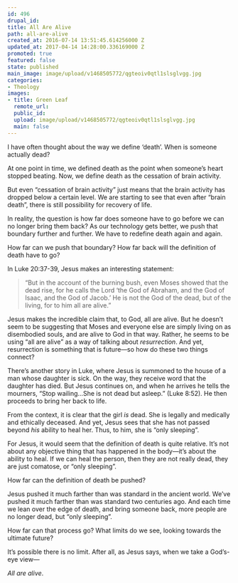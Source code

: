 ```yaml
---
id: 496
drupal_id: 
title: All Are Alive
path: all-are-alive
created_at: 2016-07-14 13:51:45.614256000 Z
updated_at: 2017-04-14 14:28:00.336169000 Z
promoted: true
featured: false
state: published
main_image: image/upload/v1468505772/qgteoiv0qtl1slsglvgg.jpg
categories:
- Theology
images:
- title: Green Leaf
  remote_url: 
  public_id: 
  upload: image/upload/v1468505772/qgteoiv0qtl1slsglvgg.jpg
  main: false
---
```

I have often thought about the way we define ‘death’. When is someone actually dead?  

At one point in time, we defined death as the point when someone’s heart stopped beating. Now, we define death as the cessation of brain activity. 

But even “cessation of brain activity” just means that the brain activity has dropped below a certain level. We are starting to see that even after “brain death”, there is still possibility for recovery of life.

In reality, the question is how far does someone have to go before we can no longer bring them back? As our technology gets better, we push that boundary further and further.  We have to redefine death again and again.

How far can we push that boundary? How far back will the definition of death have to go?

In Luke 20:37-39, Jesus makes an interesting statement:

> “But in the account of the burning bush, even Moses showed that the dead rise, for he calls the Lord ‘the God of Abraham, and the God of Isaac, and the God of Jacob.’ He is not the God of the dead, but of the living, for to him all are alive.”

Jesus makes the incredible claim that, to God, all are alive. But he doesn’t seem to be suggesting that Moses and everyone else are simply living on as disembodied souls, and are alive to God in that way. Rather, he seems to be using “all are alive” as a way of talking about *resurrection*. And yet, resurrection is something that is future—so how do these two things connect?

There’s another story in Luke, where Jesus is summoned to the house of a man whose daughter is sick. On the way, they receive word that the daughter has died. But Jesus continues on, and when he arrives he tells the mourners, “Stop wailing…She is not dead but asleep.” (Luke 8:52). He then proceeds to bring her back to life.

From the context, it is clear that the girl *is* dead. She is legally and medically and ethically deceased. And yet, Jesus sees that she has not passed beyond *his* ability to heal her. Thus, to him, she is “only sleeping”. 

For Jesus, it would seem that the definition of death is quite relative. It’s not about any objective thing that has happened in the body—it’s about the ability to heal. If we can heal the person, then they are not really dead, they are just comatose, or “only sleeping”.

How far can the definition of death be pushed?

Jesus pushed it much farther than was standard in the ancient world. We’ve pushed it much farther than was standard two centuries ago. And each time we lean over the edge of death, and bring someone back, more people are no longer dead, but “only sleeping”.

How far can that process go? What limits do we see, looking towards the ultimate future?

It’s possible there is no limit. After all, as Jesus says, when we take a God’s-eye view—

*All are alive*.

